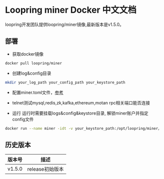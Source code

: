 # Loopring miner Docker 中文文档

loopring开发团队提供loopring/miner镜像,最新版本是v1.5.0。<br>

## 部署
* 获取docker镜像
```bash
docker pull loopring/miner
```
* 创建log&config目录
```bash
mkdir your_log_path your_config_path your_keystore_path
```
* 配置miner.toml文件，[参考](https://github.com/Loopring/relay-cluster/wiki/%E9%83%A8%E7%BD%B2miner#%E9%83%A8%E7%BD%B2%E9%85%8D%E7%BD%AE%E6%96%87%E4%BB%B6)
* telnet测试mysql,redis,zk,kafka,ethereum,motan rpc相关端口能否连接

* 运行
运行时需要挂载logs&config&keystore目录, 解锁miner账户并指定config文件
```bash
docker run --name miner -idt -v your_keystore_path:/opt/loopring/miner/keystore -v your_log_path:/opt/loopring/miner/logs -v your_config_path:/opt/loopring/miner/config loopring/miner:latest --unlock your_miner_account --password your_miner_password --config=/opt/loopring/miner/config/miner.toml /bin/bash
```

## 历史版本

| 版本号         | 描述         |
|--------------|------------|
| v1.5.0| release初始版本|

